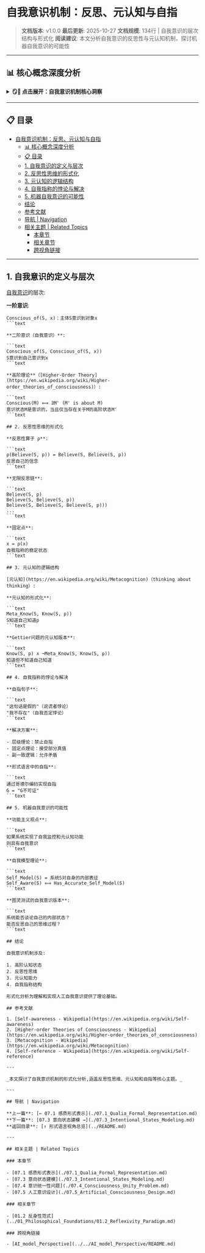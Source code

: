 # 自我意识机制：反思、元认知与自指

> **文档版本**: v1.0.0
> **最后更新**: 2025-10-27
> **文档规模**: 134行 | 自我意识的层次结构与形式化
> **阅读建议**: 本文分析自我意识的反思性与元认知机制，探讨机器自我意识的可能性

---

## 📊 核心概念深度分析

<details>
<summary><b>🪞🤔 点击展开：自我意识机制核心洞察</b></summary>

**终极洞察**: 自我意识=反思性+元认知+自指性。层次结构：①一阶意识：意识到对象Conscious_of(S,x)②二阶意识（自我意识）：意识到自己的意识Self_Conscious(S) := Conscious_of(S, Conscious_of(S,_))③元认知：对认知的认知，监控+控制。哲学分析：笛卡尔"我思故我在"、康德统觉统一性、萨特意识的自我透明性。形式化：①反思逻辑：S knows (S knows p)②自指类型论：Self: Type, self: Self③递归结构：自我=观察自己的观察者。自指悖论：罗素悖论、说谎者悖论、哥德尔不完全性。机器自我意识：①镜像测试（视觉自我识别）②元认知监控（AI对自身不确定性的意识）③自我模型（机器人的身体图式）④意图归因（心智理论ToM）。挑战：自指循环、无限回溯、Hard Problem。应用：自省式AI、可解释AI、意识机器人。关键：自我意识非单一属性，而是多层次递归结构。

</details>

---

## 📋 目录

- [自我意识机制：反思、元认知与自指](#自我意识机制反思元认知与自指)
  - [📊 核心概念深度分析](#-核心概念深度分析)
  - [📋 目录](#-目录)
  - [1. 自我意识的定义与层次](#1-自我意识的定义与层次)
  - [2. 反思性思维的形式化](#2-反思性思维的形式化)
  - [3. 元认知的逻辑结构](#3-元认知的逻辑结构)
  - [4. 自我指称的悖论与解决](#4-自我指称的悖论与解决)
  - [5. 机器自我意识的可能性](#5-机器自我意识的可能性)
  - [结论](#结论)
  - [参考文献](#参考文献)
  - [导航 | Navigation](#导航--navigation)
  - [相关主题 | Related Topics](#相关主题--related-topics)
    - [本章节](#本章节)
    - [相关章节](#相关章节)
    - [跨视角链接](#跨视角链接)

---

## 1. 自我意识的定义与层次

[自我意识](https://en.wikipedia.org/wiki/Self-awareness)的层次:

**一阶意识**:

```text
Conscious_of(S, x)：主体S意识到对象x
```text

**二阶意识（自我意识）**:

```text
Conscious_of(S, Conscious_of(S, x))
S意识到自己意识到x
```text

**高阶理论**（[Higher-Order Theory](https://en.wikipedia.org/wiki/Higher-order_theories_of_consciousness)）:

```text
Conscious(M) ⟺ ∃M' (M' is about M)
意识状态M是意识的，当且仅当存在关于M的高阶状态M'
```text

## 2. 反思性思维的形式化

**反思性算子 ρ**:

```text
ρ(Believe(S, p)) = Believe(S, Believe(S, p))
反思自己的信念
```text

**无限反思链**:

```text
Believe(S, p)
Believe(S, Believe(S, p))
Believe(S, Believe(S, Believe(S, p)))
...
```text

**固定点**:

```text
x = ρ(x)
自我指称的稳定状态
```text

## 3. 元认知的逻辑结构

[元认知](https://en.wikipedia.org/wiki/Metacognition)（thinking about thinking）:

**元认知的形式化**:

```text
Meta_Know(S, Know(S, p))
S知道自己知道p
```text

**Gettier问题的元认知版本**:

```text
Know(S, p) ∧ ¬Meta_Know(S, Know(S, p))
知道但不知道自己知道
```text

## 4. 自我指称的悖论与解决

**自指句子**:

```text
"这句话是假的"（说谎者悖论）
"我不存在"（自我否定悖论）
```text

**解决方案**:

- 层级理论：禁止自指
- 固定点理论：接受部分真值
- 副一致逻辑：允许矛盾

**形式语言中的自指**:

```text
通过哥德尔编码实现自指
G = "G不可证"
```text

## 5. 机器自我意识的可能性

**功能主义观点**:

```text
如果系统实现了自我监控和元认知功能
则具有自我意识
```text

**自我模型理论**:

```text
Self_Model(S) = 系统S对自身的内部表征
Self_Aware(S) ⟺ Has_Accurate_Self_Model(S)
```text

**图灵测试的自我意识版本**:

```text
系统能否谈论自己的内部状态？
能否反思自己的思维过程？
```text

## 结论

自我意识机制涉及:

1. 高阶认知状态
2. 反思性思维
3. 元认知能力
4. 自我指称结构

形式化分析为理解和实现人工自我意识提供了理论基础。

## 参考文献

1. [Self-awareness - Wikipedia](https://en.wikipedia.org/wiki/Self-awareness)
2. [Higher-order Theories of Consciousness - Wikipedia](https://en.wikipedia.org/wiki/Higher-order_theories_of_consciousness)
3. [Metacognition - Wikipedia](https://en.wikipedia.org/wiki/Metacognition)
4. [Self-reference - Wikipedia](https://en.wikipedia.org/wiki/Self-reference)

---

_本文探讨了自我意识机制的形式化分析,涵盖反思性思维、元认知和自指等核心主题。_

---

## 导航 | Navigation

**上一篇**: [← 07.1 感质形式表示](./07.1_Qualia_Formal_Representation.md)
**下一篇**: [07.3 意向状态建模 →](./07.3_Intentional_States_Modeling.md)
**返回目录**: [↑ 形式语言视角总览](../README.md)

---

## 相关主题 | Related Topics

### 本章节

- [07.1 感质形式表示](./07.1_Qualia_Formal_Representation.md)
- [07.3 意向状态建模](./07.3_Intentional_States_Modeling.md)
- [07.4 意识统一性问题](./07.4_Consciousness_Unity_Problem.md)
- [07.5 人工意识设计](./07.5_Artificial_Consciousness_Design.md)

### 相关章节

- [01.2 反身性范式](../01_Philosophical_Foundations/01.2_Reflexivity_Paradigm.md)

### 跨视角链接

- [AI_model_Perspective](../../AI_model_Perspective/README.md)

